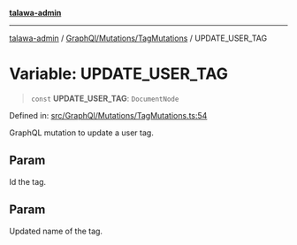 [**talawa-admin**](../../../../README.md)

***

[talawa-admin](../../../../README.md) / [GraphQl/Mutations/TagMutations](../README.md) / UPDATE\_USER\_TAG

# Variable: UPDATE\_USER\_TAG

> `const` **UPDATE\_USER\_TAG**: `DocumentNode`

Defined in: [src/GraphQl/Mutations/TagMutations.ts:54](https://github.com/bint-Eve/talawa-admin/blob/bb9ac170c0ec806cc5423650a66bbe110c3af5d9/src/GraphQl/Mutations/TagMutations.ts#L54)

GraphQL mutation to update a user tag.

## Param

Id the tag.

## Param

Updated name of the tag.
